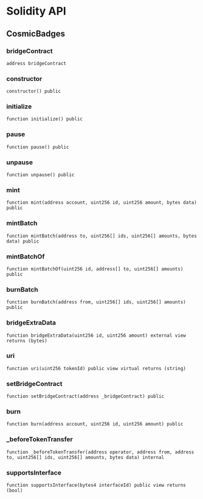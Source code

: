 # Solidity API

## CosmicBadges

### bridgeContract

```solidity
address bridgeContract
```

### constructor

```solidity
constructor() public
```

### initialize

```solidity
function initialize() public
```

### pause

```solidity
function pause() public
```

### unpause

```solidity
function unpause() public
```

### mint

```solidity
function mint(address account, uint256 id, uint256 amount, bytes data) public
```

### mintBatch

```solidity
function mintBatch(address to, uint256[] ids, uint256[] amounts, bytes data) public
```

### mintBatchOf

```solidity
function mintBatchOf(uint256 id, address[] to, uint256[] amounts) public
```

### burnBatch

```solidity
function burnBatch(address from, uint256[] ids, uint256[] amounts) public
```

### bridgeExtraData

```solidity
function bridgeExtraData(uint256 id, uint256 amount) external view returns (bytes)
```

### uri

```solidity
function uri(uint256 tokenId) public view virtual returns (string)
```

### setBridgeContract

```solidity
function setBridgeContract(address _bridgeContract) public
```

### burn

```solidity
function burn(address account, uint256 id, uint256 amount) public
```

### _beforeTokenTransfer

```solidity
function _beforeTokenTransfer(address operator, address from, address to, uint256[] ids, uint256[] amounts, bytes data) internal
```

### supportsInterface

```solidity
function supportsInterface(bytes4 interfaceId) public view returns (bool)
```

